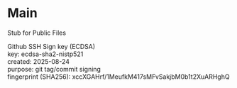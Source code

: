 # Main
Stub for Public Files

Github SSH Sign key (ECDSA)   
key: ecdsa-sha2-nistp521    
created: 2025-08-24    
purpose: git tag/commit signing    
fingerprint (SHA256): xccXGAHrf/1MeufkM417sMFvSakjbM0b1t2XuARHghQ    
